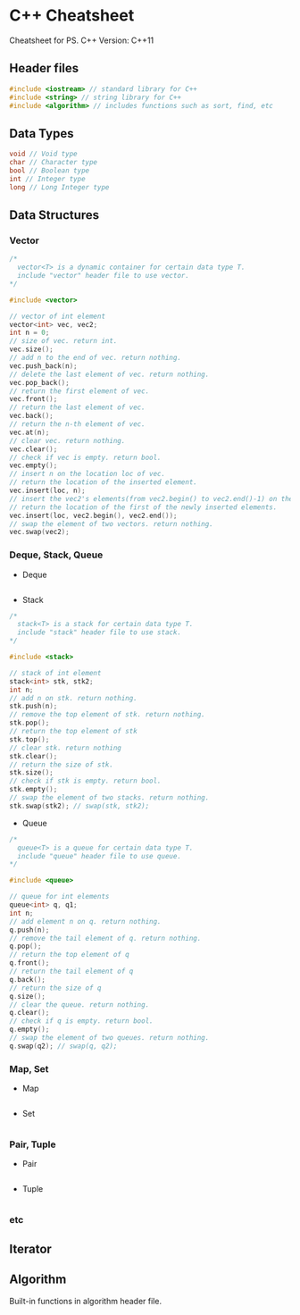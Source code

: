 # C++ Cheatsheet
Cheatsheet for PS.
C++ Version: C++11

## Header files
```c++
#include <iostream> // standard library for C++
#include <string> // string library for C++
#include <algorithm> // includes functions such as sort, find, etc
```

## Data Types
```c++
void // Void type
char // Character type
bool // Boolean type
int // Integer type
long // Long Integer type
```

## Data Structures

### Vector
```c++
/*
  vector<T> is a dynamic container for certain data type T.
  include "vector" header file to use vector.
*/

#include <vector>

// vector of int element
vector<int> vec, vec2;
int n = 0;
// size of vec. return int.
vec.size();
// add n to the end of vec. return nothing.
vec.push_back(n);
// delete the last element of vec. return nothing.
vec.pop_back();
// return the first element of vec.
vec.front();
// return the last element of vec.
vec.back();
// return the n-th element of vec.
vec.at(n);
// clear vec. return nothing.
vec.clear();
// check if vec is empty. return bool.
vec.empty();
// insert n on the location loc of vec.
// return the location of the inserted element.
vec.insert(loc, n);
// insert the vec2's elements(from vec2.begin() to vec2.end()-1) on the loc.
// return the location of the first of the newly inserted elements.
vec.insert(loc, vec2.begin(), vec2.end());
// swap the element of two vectors. return nothing.
vec.swap(vec2);
```

### Deque, Stack, Queue
* Deque
```c++
```

* Stack
```c++
/*
  stack<T> is a stack for certain data type T.
  include "stack" header file to use stack.
*/

#include <stack>

// stack of int element
stack<int> stk, stk2;
int n;
// add n on stk. return nothing.
stk.push(n);
// remove the top element of stk. return nothing.
stk.pop();
// return the top element of stk
stk.top();
// clear stk. return nothing
stk.clear();
// return the size of stk.
stk.size();
// check if stk is empty. return bool.
stk.empty();
// swap the element of two stacks. return nothing.
stk.swap(stk2); // swap(stk, stk2);
```

* Queue
```c++
/*
  queue<T> is a queue for certain data type T.
  include "queue" header file to use queue.
*/

#include <queue>

// queue for int elements
queue<int> q, q1;
int n;
// add element n on q. return nothing.
q.push(n);
// remove the tail element of q. return nothing.
q.pop();
// return the top element of q
q.front();
// return the tail element of q
q.back();
// return the size of q
q.size();
// clear the queue. return nothing.
q.clear();
// check if q is empty. return bool.
q.empty();
// swap the element of two queues. return nothing.
q.swap(q2); // swap(q, q2);
```

### Map, Set
* Map
```c++
```

* Set
```c++
```

### Pair, Tuple
* Pair
```c++
```

* Tuple
```c++
```

### etc

## Iterator

## Algorithm
Built-in functions in algorithm header file.
```c++
```
